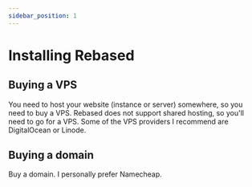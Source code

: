 ```yaml
---
sidebar_position: 1
---
```


# Installing Rebased

## Buying a VPS

You need to host your website (instance or server) somewhere, so you need to buy a VPS. Rebased does not support shared hosting, so you'll need to go for a VPS. Some of the VPS providers I recommend are  DigitalOcean or Linode. 

## Buying a domain

Buy a domain. I personally prefer Namecheap.